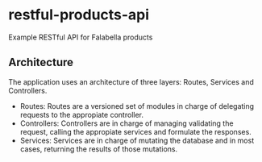 # restful-products-api
Example RESTful API for Falabella products

## Architecture

The application uses an architecture of three layers: Routes, Services and Controllers.

* Routes: Routes are a versioned set of modules in charge of delegating requests to the appropiate controller.
* Controllers: Controllers are in charge of managing validating the request, calling the appropiate services and formulate the responses.
* Services: Services are in charge of mutating the database and in most cases, returning the results of those mutations.
